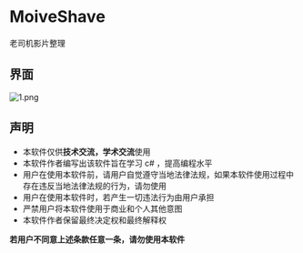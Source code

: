 # MoiveShave
老司机影片整理
## 界面
![1.png](https://i.loli.net/2020/02/24/jOn92vhD5t3YpW4.png)
## 声明
* 本软件仅供**技术交流，学术交流**使用
* 本软件作者编写出该软件旨在学习 c# ，提高编程水平
* 用户在使用本软件前，请用户自觉遵守当地法律法规，如果本软件使用过程中存在违反当地法律法规的行为，请勿使用
* 用户在使用本软件时，若产生一切违法行为由用户承担
* 严禁用户将本软件使用于商业和个人其他意图
* 本软件作者保留最终决定权和最终解释权

**若用户不同意上述条款任意一条，请勿使用本软件**
